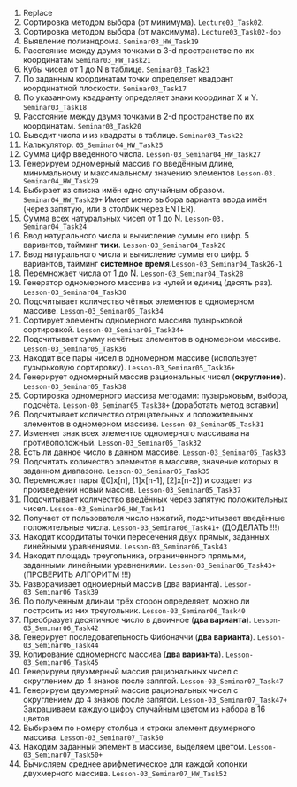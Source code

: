 1. Replace <!-- Lecture03_Task01. Работа с текстом -->
2. Сортировка методом выбора (от минимума). `Lecture03_Task02`.
3. Сортировка методом выбора (от максимума). `Lecture03_Task02-dop`
4. Выявление полиандрома. `Seminar03_HW_Task19`
5. Расстояние между двумя точками в 3-d пространстве по их координатам `Seminar03_HW_Task21`
6. Кубы чисел от 1 до N в таблице. `Seminar03_Task23`
7. По заданным координатам точки определяет квадрант координатной плоскости. `Seminar03_Task17`
8. По указанному квадранту определяет знаки координат X и Y. `Seminar03_Task18`
9. Расстояние между двумя точками в 2-d пространстве по их координатам. `Seminar03_Task20`
10. Выводит числа и из квадраты в таблице. `Seminar03_Task22`
11. Калькулятор. `03_Seminar04_HW_Task25`
12. Сумма цифр введенного числа. `Lesson-03_Seminar04_HW_Task27`
13. Генерируем одномерный массив по введённым длине,
    минимальному и максимальному значению элементов `Lesson-03. Seminar04_HW_Task29`
14. Выбирает из списка имён одно случайным образом. `Seminar04_HW_Task29+`
    Имеет меню выбора варианта ввода имён (через запятую, или в столбик через ENTER).
15. Сумма всех натуральных чисел от 1 до N. `Lesson-03. Seminar04_Task24`
16. Ввод натурального числа и вычисление суммы его цифр. 5 вариантов, тайминг **тики**. `Lesson-03_Seminar04_Task26`
17. Ввод натурального числа и вычисление суммы его цифр. 5 вариантов, тайминг **системное время**.`Lesson-03_Seminar04_Task26-1`
18. Перемножает числа от 1 до N. `Lesson-03_Seminar04_Task28`
19. Генератор одномерного массива из нулей и единиц (десять раз). `Lesson-03_Seminar04_Task30`
20. Подсчитывает количество чётных элементов в одномерном массиве. `Lesson-03_Seminar05_Task34`
21. Сортирует элементы одномерного массива пузырьковой сортировкой. `Lesson-03_Seminar05_Task34+`
22. Подсчитывает сумму нечётных элементов в одномерном массиве. `Lesson-03_Seminar05_Task36`
23. Находит все пары чисел в одномерном массиве (использует пузырьковую сортировку). `Lesson-03_Seminar05_Task36+`
24. Генерирует одномерный массив рациональных чисел (**округление**). `Lesson-03_Seminar05_Task38`
25. Сортировка одномерного массива методами: пузырьковым, выбора, подсчёта. `Lesson-03_Seminar05_Task38+`
    (доработать метод вставки)
26. Подсчитывает количество отрицательных и положительных элементов в одномерном массиве. `Lesson-03_Seminar05_Task31`
27. Изменяет знак всех элементов одномерного массивана на противоположный. `Lesson-03_Seminar05_Task32`
28. Есть ли данное число в данном массиве. `Lesson-03_Seminar05_Task33`
29. Подсчитать количество элементов в массиве, значение которых в заданном диапазоне. `Lesson-03_Seminar05_Task35`
30. Перемножает пары ([0]x[n], [1]x[n-1], [2]x[n-2]) и создает из произведений новый массив. `Lesson-03_Seminar05_Task37`
31. Подсчитывает количество введённых через запятую положительных чисел. `Lesson-03_Seminar06_HW_Task41`
32. Получает от пользователя число нажатий, подсчитывает введённые положительные числа. `Lesson-03_Seminar06_Task41+`
    (ДОДЕЛАТЬ !!!)
33. Находит коордитаты точки пересечения двух прямых, заданных линейными уравнениями. `Lesson-03_Seminar06_Task43`
34. Находит площадь треугольника, ограниченного прямыми, заданными линейными уравнениями. `Lesson-03_Seminar06_Task43+`
    (ПРОВЕРИТЬ АЛГОРИТМ !!!)
35. Разворачивает одномерный массив (два варианта). `Lesson-03_Seminar06_Task39`
36. По полученным длинам трёх сторон определяет, можно ли построить из них треугольник. `Lesson-03_Seminar06_Task40`
37. Преобразует десятичное число в двоичное (**два варианта**). `Lesson-03_Seminar06_Task42`
38. Генерирует последовательность Фибоначчи (**два варианта**). `Lesson-03_Seminar06_Task44`
39. Копирование одномерного массива (**два варианта**). `Lesson-03_Seminar06_Task45`
40. Генерируем двухмерный массив рациональных чисел с округлением до 4 знаков после запятой. `Lesson-03_Seminar07_Task47`
41. Генерируем двухмерный массив рациональных чисел с округлением до 4 знаков после запятой. `Lesson-03_Seminar07_Task47+`
    Закрашиваем каждую цифру случайным цветом из набора в 16 цветов
42. Выбираем по номеру столбца и строки элемент двумерного массива. `Lesson-03_Seminar07_Task50`
43. Находим заданный элемент в массиве, выделяем цветом. `Lesson-03_Seminar07_Task50+`
44. Вычисляем среднее арифметическое для каждой колонки двухмерного массива. `Lesson-03_Seminar07_HW_Task52`
